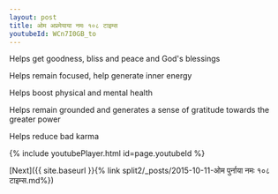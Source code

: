 ```yaml
---
layout: post
title: ओम अप्रमेयाया नमः १०८ टाइम्स
youtubeId: WCn7I0GB_to
---
```

 
 
Helps get goodness, bliss and peace and God's blessings
 
Helps remain focused, help generate inner energy 
 
Helps boost physical and mental health 
 
Helps remain grounded and generates a sense of gratitude towards the greater power 
 
Helps reduce bad karma
 
 
 
 


{% include youtubePlayer.html id=page.youtubeId %}
 
[Next]({{ site.baseurl }}{% link  split2/_posts/2015-10-11-ओम पुर्नाया नमः १०८ टाइम्स.md%})
 
